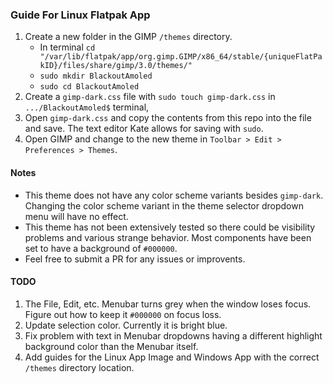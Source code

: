 ### Guide For Linux Flatpak App
  1. Create a new folder in the GIMP `/themes` directory.
      * In terminal `cd "/var/lib/flatpak/app/org.gimp.GIMP/x86_64/stable/{uniqueFlatPakID}/files/share/gimp/3.0/themes/"`
      * `sudo mkdir BlackoutAmoled`
      * `sudo cd BlackoutAmoled`
  2. Create a `gimp-dark.css` file with `sudo touch gimp-dark.css` in `.../BlackoutAmoled$` terminal,                
  3. Open `gimp-dark.css` and copy the contents from this repo into the file and save. The text editor Kate allows for saving with `sudo`.
  4. Open GIMP and change to the new theme in `Toolbar > Edit > Preferences > Themes`.

#### Notes
  * This theme does not have any color scheme variants besides `gimp-dark`. Changing the color scheme variant in the theme selector dropdown menu will have no effect.
  * This theme has not been extensively tested so there could be visibility problems and various strange behavior. Most components have been set to have a background of `#000000`.
  * Feel free to submit a PR for any issues or improvents.

#### TODO
  1. The File, Edit, etc. Menubar turns grey when the window loses focus. Figure out how to keep it `#000000` on focus loss.
  1. Update selection color. Currently it is bright blue.
  1. Fix problem with text in Menubar dropdowns having a different highlight background color than the Menubar itself.
  1. Add guides for the Linux App Image and Windows App with the correct `/themes` directory location.

    